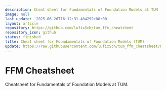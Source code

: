 ```yaml
---
description: Cheat sheet for Fundamentals of Foundation Models at TUM
image: null
last_update: '2025-06-26T16:12:31.404292+00:00'
layout: article
repository: https://github.com/lufixSch/tum_ffm_cheatsheet
repository_icon: github
status: finished
title: Cheat sheet for Foundamentals of Foundation Models (TUM)
update: https://raw.githubusercontent.com/lufixSch/tum_ffm_cheatsheet/main/README.md
---
```


# FFM Cheatsheet

Cheatsheet for Fundamentals of Foundation Models at TUM.